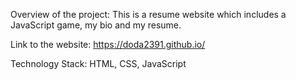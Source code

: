 Overview of the project:
This is a resume website which includes a JavaScript game, my bio and my resume.

Link to the website: 
https://doda2391.github.io/

Technology Stack: HTML, CSS, JavaScript

